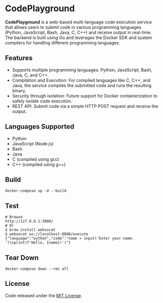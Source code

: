 # CodePlayground
**CodePlayground** is a web-based multi-language code execution service that allows users to submit code in various programming languages (Python, JavaScript, Bash, Java, C, C++) and receive output in real-time. The backend is built using Go and leverages the Docker SDK and system compilers for handling different programming languages.

## Features
- Supports multiple programming languages: Python, JavaScript, Bash, Java, C, and C++.
- Compilation and Execution: For compiled languages like C, C++, and Java, the service compiles the submitted code and runs the resulting binary.
- Security through isolation: Future support for Docker containerization to safely isolate code execution.
- REST API: Submit code via a simple HTTP POST request and receive the output.

## Languages Supported
- Python
- JavaScript (Node.js)
- Bash
- Java
- C (compiled using gcc)
- C++ (compiled using g++)

## Build
```
docker-compose up -d --build
```

## Test
```
# Browse
http://127.0.0.1:3000/
# Or
$ brew install websocat
$ websocat ws://localhost:8080/execute
{"language":"python","code":"name = input('Enter your name: ')\nprint(f'Hello, {name}!')"}
```

## Tear Down
```
docker-compose down --rmi all
```


## License
Code released under the [MIT License](https://github.com/tiakavousi/codeplayground/blob/main/LICENSE.md).
